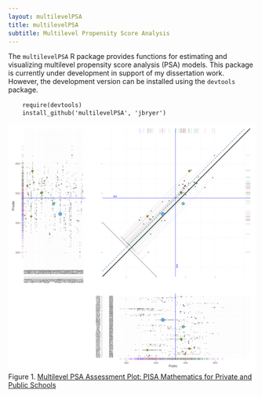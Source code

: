 ```yaml
---
layout: multilevelPSA
title: multilevelPSA
subtitle: Multilevel Propensity Score Analysis
---
```


The `multilevelPSA` R package provides functions for estimating and visualizing multilevel propensity score analysis (PSA) models. This package is currently under development in support of my dissertation work. However, the development version can be installed using the `devtools` package.

		require(devtools)
		install_github('multilevelPSA', 'jbryer')
		
![PISA Mathematics](pisa.math.mlpsa.png)
Figure 1. [Multilevel PSA Assessment Plot: PISA Mathematics for Private and Public Schools](pisa.math.mlpsa.pdf)

